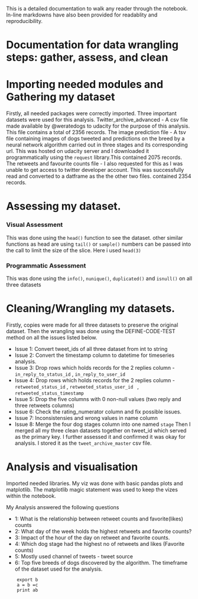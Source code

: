 This is a detailed documentation to walk any reader through the notebook.
In-line markdowns have also been provided for readablity and reproducibility.
# Documentation for data wrangling steps: gather, assess, and clean

# Importing needed modules and Gathering my dataset
Firstly, all needed packages were correctly imported.
Three important datasets were used for this analysis.
Twitter_archive_advanced -  A csv file made available by @weratedogs to udacity for the purpose of this analysis.   This file contains a total of 2356 records.
The image prediction file - A tsv file containing images of dogs tweeted and predictions on the breed by a neural network algorithm carried out in three stages and its corresponding url. This was hosted on udacity server and I downloaded it programmatically using the `request` library.This contained 2075 records.
The retweets and favourite counts file - I also requested for this as I was unable to get access to twitter developer account. This was successfully read and converted to a datframe as the the other two files. contained  2354 records.

# Assessing my dataset.

### Visual Assessment
 This was done using the `head()` function to see the dataset. other similar functions as head are using `tail()` or `sample()` numbers can be passed into the call to limit the size of the slice. Here i used `head(3)`

### Programmatic Assessment
This was done using the `info()`, `nunique()`, `duplicated()` and `isnull()` on all three datasets

# Cleaning/Wrangling my datasets.

Firstly, copies were made for all three datasets to preserve the original dataset.
Then the wrangling was done using the DEFINE-CODE-TEST method on all the issues listed below.
- Issue 1: Convert tweet_ids of all three dataset from int to string
- Issue 2: Convert the timestamp column to datetime for timeseries analysis.
- Issue 3: Drop rows which holds records for the 2 replies column - `in_reply_to_status_id` , `in_reply_to_user_id`
- Issue 4: Drop rows which holds records for the 2 replies column - `retweeted_status_id` , `retweeted_status_user_id ` , `retweeted_status_timestamp`
- Issue 5: Drop the five columns with 0 non-null values (two reply and three retweets columns)
- Issue 6: Check the rating_numerator column and fix possible issues.
- Issue 7: Inconsistensies and wrong values in name column
- Issue 8: Merge the four dog stages column into one named `stage`
Then I merged all my three clean datasets together on tweet_id which served as the primary key. I further assessed it and confirmed it was okay for analysis.
I stored it as the `tweet_archive_master` csv  file.

# Analysis and visualisation

Imported needed libraries. My viz was done with basic pandas plots and matplotlib.
The matplotlib magic statement was used to keep the vizes within the notebook.

My Analysis answered the following questions
- 1: What is the relationship between retweet counts and favorite(likes) counts
- 2: What day of the week holds the highest retweets and favorite counts?
- 3: Impact of the hour of the day on retweet and favorite counts.
- 4: Which dog stage had the highest no of retweets and likes (Favorite counts)
- 5: Mostly used channel of tweets - tweet source
- 6: Top five breeds of dogs discovered by the algorithm.
The timeframe of the dataset used for the analysis.

``` import a
    export b
    a = b =c
    print ab 
